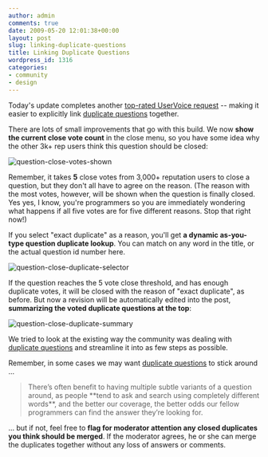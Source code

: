 ```yaml
---
author: admin
comments: true
date: 2009-05-20 12:01:38+00:00
layout: post
slug: linking-duplicate-questions
title: Linking Duplicate Questions
wordpress_id: 1316
categories:
- community
- design
---
```



Today's update completes another [top-rated UserVoice request](http://stackoverflow.uservoice.com/pages/1722-general/suggestions/28071-enforcing-link-to-original-exact-duplicate-question) -- making it easier to explicitly link [duplicate questions](http://blog.stackoverflow.com/2009/04/handling-duplicate-questions/) together. 



There are lots of small improvements that go with this build. We now **show the current close vote count** in the close menu, so you have some idea why the other 3k+ rep users think this question should be closed:



![question-close-votes-shown](http://blog.stackoverflow.com/wp-content/uploads/question-close-votes-shown.png)



Remember, it takes **5** close votes from 3,000+ reputation users to close a question, but they don't all have to agree on the reason. (The reason with the most votes, however, will be shown when the question is finally closed. Yes yes, I know, you're programmers so you are immediately wondering what happens if all five votes are for five different reasons. Stop that right now!)



If you select "exact duplicate" as a reason, you'll get **a dynamic as-you-type question duplicate lookup**. You can match on any word in the title, or the actual question id number here.



![question-close-duplicate-selector](http://blog.stackoverflow.com/wp-content/uploads/question-close-duplicate-selector.png)



If the question reaches the 5 vote close threshold, and has enough duplicate votes, it will be closed with the reason of "exact duplicate", as before. But now a revision will be automatically edited into the post, **summarizing the voted duplicate questions at the top**:



![question-close-duplicate-summary](http://blog.stackoverflow.com/wp-content/uploads/question-close-duplicate-summary.png)



We tried to look at the existing way the community was dealing with [duplicate questions](http://blog.stackoverflow.com/2009/04/handling-duplicate-questions/) and streamline it into as few steps as possible.



Remember, in some cases we may want [duplicate questions](http://blog.stackoverflow.com/2009/04/handling-duplicate-questions/) to stick around ...





<blockquote>
There’s often benefit to having multiple subtle variants of a question around, as people **tend to ask and search using completely different words**, and the better our coverage, the better odds our fellow programmers can find the answer they’re looking for. 
</blockquote>





... but if not, feel free to **flag for moderator attention any closed duplicates you think should be merged**. If the moderator agrees, he or she can merge the duplicates together without any loss of answers or comments.

